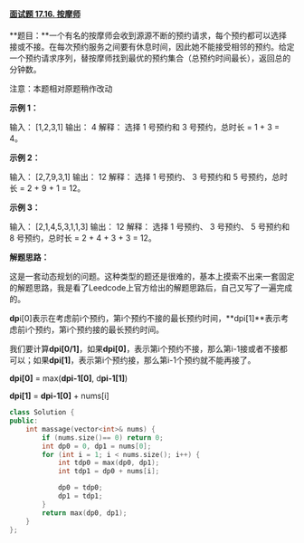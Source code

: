 #### [面试题 17.16. 按摩师](https://leetcode-cn.com/problems/the-masseuse-lcci/)

**题目：**一个有名的按摩师会收到源源不断的预约请求，每个预约都可以选择接或不接。在每次预约服务之间要有休息时间，因此她不能接受相邻的预约。给定一个预约请求序列，替按摩师找到最优的预约集合（总预约时间最长），返回总的分钟数。

注意：本题相对原题稍作改动

 

**示例 1：**

输入： [1,2,3,1]
       输出： 4
       解释： 选择 1 号预约和 3 号预约，总时长 = 1 + 3 = 4。

**示例 2：**

输入： [2,7,9,3,1]
       输出： 12
       解释： 选择 1 号预约、 3 号预约和 5 号预约，总时长 = 2 + 9 + 1 = 12。

**示例 3：**

输入： [2,1,4,5,3,1,1,3]
       输出： 12
       解释： 选择 1 号预约、 3 号预约、 5 号预约和 8 号预约，总时长 = 2 + 4 + 3 + 3 = 12。

**解题思路：**

这是一套动态规划的问题。这种类型的题还是很难的，基本上摸索不出来一套固定的解题思路，我是看了Leedcode上官方给出的解题思路后，自己又写了一遍完成的。

**dp**i[0]表示在考虑前i个预约，第i个预约不接的最长预约时间，**dpi[1]**表示考虑前i个预约，第i个预约接的最长预约时间。

我们要计算**dpi[0/1]**，如果**dpi[0]**，表示第i个预约不接，那么第i-1接或者不接都可以；如果**dpi[1]**，表示第i个预约接，那么第i-1个预约就不能再接了。

**dpi[0]** = max(**dpi-1[0]**, d**pi-1[1]**)

**dpi[1]** = **dpi-1[0]** + nums[i]

```c++
class Solution {
public:
	int massage(vector<int>& nums) {
		if (nums.size()== 0) return 0;
		int dp0 = 0, dp1 = nums[0];
		for (int i = 1; i < nums.size(); i++) {
			int tdp0 = max(dp0, dp1);
			int tdp1 = dp0 + nums[i];

			dp0 = tdp0;
			dp1 = tdp1;
		}
		return max(dp0, dp1);
	}
};
```

